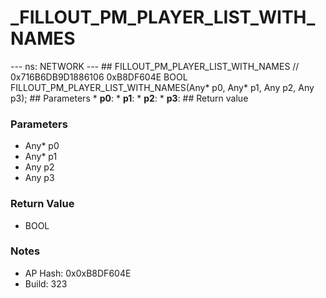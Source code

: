 # _FILLOUT_PM_PLAYER_LIST_WITH_NAMES

--- ns: NETWORK --- ## FILLOUT_PM_PLAYER_LIST_WITH_NAMES  // 0x716B6DB9D1886106 0xB8DF604E BOOL FILLOUT_PM_PLAYER_LIST_WITH_NAMES(Any* p0, Any* p1, Any p2, Any p3);   ## Parameters * **p0**: * **p1**: * **p2**: * **p3**:  ## Return value

### Parameters
* Any* p0
* Any* p1
* Any p2
* Any p3

### Return Value
* BOOL

### Notes
* AP Hash: 0x0xB8DF604E
* Build: 323

